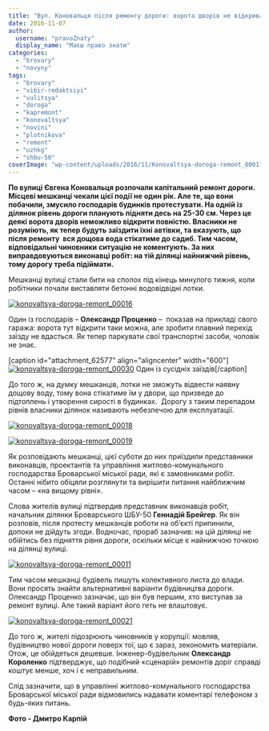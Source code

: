 ```yaml
---
title: "Вул. Коновальця після ремонту дороги: ворота дворів не відкриваються – ФОТО"
date: 2016-11-07
author: 
  username: "pravoZnaty"
  display_name: "Маєш право знати"
categories: 
  - "brovary"
  - "novyny"
tags: 
  - "brovary"
  - "vibir-redaktsiyi"
  - "vulitsya"
  - "doroga"
  - "kapremont"
  - "konovaltsya"
  - "novini"
  - "plotnikova"
  - "remont"
  - "uzhkg"
  - "shbu-50"
coverImage: "wp-content/uploads/2016/11/Konovaltsya-doroga-remont_00017.jpg"
---
```


**По вулиці Євгена Коновальця розпочали капітальний ремонт дороги. Місцеві мешканці чекали цієї події не один рік. Але те, що вони побачили, змусило господарів будинків протестувати. На одній із ділянок рівень дороги планують підняти десь на 25-30 см. Через це деякі ворота дворів неможливо відкрити повністю. Власники не розуміють, як тепер будуть заїздити їхні автівки, та вказують, що після ремонту  вся дощова вода стікатиме до садиб. Тим часом, відповідальні чиновники ситуацію не коментують. За них виправдовуються виконавці робіт: на тій ділянці найнижчий рівень, тому дорогу треба підіймати.**

Мешканці вулиці стали бити на сполох під кінець минулого тижня, коли робітники почали виставляти бетонні водовідвідні лотки.

[![konovaltsya-doroga-remont_00016](https://mpz.brovary.org/wp-content/uploads/2016/11/Konovaltsya-doroga-remont_00016.jpg)](https://mpz.brovary.org/wp-content/uploads/2016/11/Konovaltsya-doroga-remont_00016.jpg)

Один із господарів – **Олександр Проценко** –  показав на прикладі свого гаража: ворота тут відкрити таки можна, але зробити плавний перехід заїзду не вдасться. Як тепер паркувати свої транспортні засоби, чоловік не знає.

\[caption id="attachment\_62577" align="aligncenter" width="600"\][![konovaltsya-doroga-remont_00030](https://mpz.brovary.org/wp-content/uploads/2016/11/Konovaltsya-doroga-remont_00030.jpg)](https://mpz.brovary.org/wp-content/uploads/2016/11/Konovaltsya-doroga-remont_00030.jpg) Один із сусідніх заїздів\[/caption\]

До того ж, на думку мешканців, лотки не зможуть відвести наявну дощову воду, тому вона стікатиме їм у двори, що призведе до підтоплень і утворення сирості в будинках.  Дорогу з таким перепадом рівнів власники ділянок називають небезпечою для експлуатації.

[![konovaltsya-doroga-remont_00018](https://mpz.brovary.org/wp-content/uploads/2016/11/Konovaltsya-doroga-remont_00018.jpg)](https://mpz.brovary.org/wp-content/uploads/2016/11/Konovaltsya-doroga-remont_00018.jpg)

[![konovaltsya-doroga-remont_00019](https://mpz.brovary.org/wp-content/uploads/2016/11/Konovaltsya-doroga-remont_00019.jpg)](https://mpz.brovary.org/wp-content/uploads/2016/11/Konovaltsya-doroga-remont_00019.jpg)

Як розповідають мешканці, цієї суботи до них приїздили представники виконавців, проектантів та управління житлово-комунального господарства Броварської міської ради, які є замовниками робіт. Останні нібито обіцяли розглянути та вирішити питання найближчим часом – «на вищому рівні».

Слова жителів вулиці підтвердив представник виконавців робіт, начальник ділянки Броварського ШБУ-50 **Геннадій Брейгер**. Як він розповів, після протесту мешканців роботи на об’єкті припинили, допоки не дійдуть згоди. Водночас, прораб зазначив: на цій ділянці не обійтись без підняття рівня дороги, оскільки місце є найнижчою точкою на ділянці вулиці.

[![konovaltsya-doroga-remont_00011](https://mpz.brovary.org/wp-content/uploads/2016/11/Konovaltsya-doroga-remont_00011.jpg)](https://mpz.brovary.org/wp-content/uploads/2016/11/Konovaltsya-doroga-remont_00011.jpg)

Тим часом мешканці будівель пишуть колективного листа до влади. Вони просять знайти альтернативні варіанти будівництва дороги. Олександр Проценко зазначає, що він був першим, хто виступав за ремонт вулиці. Але такий варіант його геть не влаштовує.

[![konovaltsya-doroga-remont_00021](https://mpz.brovary.org/wp-content/uploads/2016/11/Konovaltsya-doroga-remont_00021.jpg)](https://mpz.brovary.org/wp-content/uploads/2016/11/Konovaltsya-doroga-remont_00021.jpg)

До того ж, жителі підозрюють чиновників у корупції: мовляв, будівництво нової дороги поверх тої, що є зараз, зекономить матеріали. Отож, це обійдеться дешевше. Інженер-будівельник **Олександр Короленко** підтверджує, що подібний «сценарій» ремонтів доріг справді коштує менше, хоч і є неправильним.

Слід зазначити, що в управлінні житлово-комунального господарства Броварської міської ради відмовились надавати коментарі телефоном з будь-яких питань.

**Фото - Дмитро Карпій**
